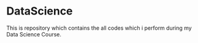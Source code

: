 # DataScience
This is repository which contains the all codes which i perform during my Data Science Course.
